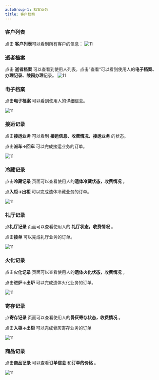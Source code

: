 ```yaml
---
autoGroup-1: 档案业务
title: 客户档案
---
```

### 客户列表

点击 **客户列表**可以看到所有客户的信息：
![11](../../.vuepress/public/product/86.png)

### 逝者档案

点击 **逝者档案** 可以查看到使用人列表，点击”查看“可以看到使用人的**电子档案、办理记录、陵园办理**记录。
![11](../../.vuepress/public/product/87.png)

### 电子档案

点击**电子档案** 可以看到使用人的详细信息。

![11](../../.vuepress/public/product/88.png)

### 接运记录

点击**接运业务** 可以看到 **接运信息、收费情况、接运业务** 的状态。

点击**派车→回车** 可以完成接运业务的订单。

![11](../../.vuepress/public/product/89.png)

### 冷藏记录

点击**冷藏记录** 页面可以查看使用人的**遗体冷藏状态，收费情况** 。

点**入柜→出柜** 可以完成遗体冷藏业务的订单。

![11](../../.vuepress/public/product/90.png)

### 礼厅记录

点**礼厅记录** 页面可以查看使用人的 **礼厅状态，收费情况** 。

点击**接单** 可以完成礼厅业务的订单。

![11](../../.vuepress/public/product/91.png)

### 火化记录

点击**火化记录** 页面可以查看使用人的**遗体火化状态，收费情况** 。

点击**进炉→出炉** 可以完成遗体火化业务的订单。

![11](../../.vuepress/public/product/92.png)

### 寄存记录

点**寄存记录** 页面可以查看使用人的**骨灰寄存状态，收费情况** 。

点击**入柜→出柜** 可以完成骨灰寄存业务的订单

![11](../../.vuepress/public/product/93.png)

### 商品记录

点击**商品记录** 可以查看**订单信息** 和**订单的价格** 。

![11](../../.vuepress/public/product/94.png)
